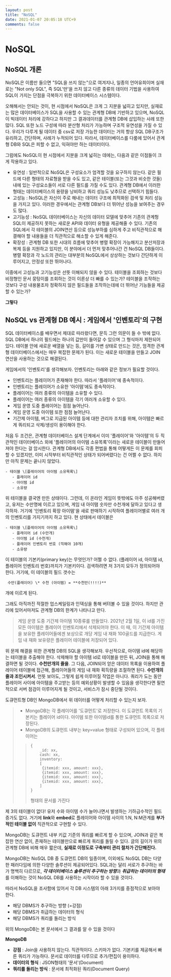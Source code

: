```yaml
---
layout: post
title: "NoSQL"
date: 2021-01-07 20:05:18 UTC+9
comments: false
---
```



# NoSQL

## NoSQL 개론
NoSQL은 이름만 들으면 "SQL을 쓰지 않는"으로 여겨지나, 일종의 언어유희이며 실재로는 "Not only SQL", 즉 SQL'만'을 쓰지 않고 다른 종류의 데이터 기법을 사용하여 SQL이 가지는 단점을 극복하기 위한 데이터베이스 시스템이다.

오해해서는 안되는 것이, 현 시점에서 NoSQL은 크게 그 지분을 넓히고 있지만, 실재로는 많은 데이터베이스가 SQL을 사용할 수 있는 관계형 DB에 기반하고 있으며, NoSQL이 빅데이터 처리에 강하다고 하지만 그 결과데이터를 관계형 DB에 삽입하는 사례 또한 많다. SQL 또한 노드 구성에 따라 분산형 처리가 가능하며 구조적 유연성을 가질 수 있다. 우리가 다루게 될 데이터 중 csv로 저장 가능한 데이터는 거의 항상 SQL DB구조가 유리하고, 간단하며, 사례가 누적되어 있다. 따라서, 데이터베이스를 다룸에 있어서 관계형 DB와 SQL은 피할 수 없고, 익혀야만 하는 데이터이다.

그럼에도 NoSQL이 현 시점에서 지분을 크게 넓히는 데에는, 다음과 같은 이점들이 크게 작용하고 있다.
 - 유연성 : 일반적으로 NoSQL은 구성요소가 엄격할 것을 요구하지 않는다. 같은 필드에 다른 형태의 자료형을 받을 수도 있고, 같은 테이블(또는 그것과 비슷한 것들) 내에 있는 구성요소들이 서로 다른 필드를 가질 수도 있다. 관계형 DB에서 이러한 형태는 데이터베이스의 용량을 낭비하고 쿼리 성능도 낮추므로 선택하기 힘들다.
 - 고성능 : NoSQL은 자신이 주로 해내는 데이터 구조에 최적화된 검색 및 처리 성능을 가지고 있다. 이러한 경우에서는 관계형 DB보다 더 뛰어난 성능을 보여주는 경우도 많다.
 - 고기능성 : NoSQL 데이터베이스는 자신의 데이터 모델에 맞추어 기존의 관계헝 SQL이 제공하지 못하는 새로운 API와 데이터 유형을 제공해줄 수 있다. 기존의 SQL에서 각 테이블의 JOIN연산 등으로 성능부하를 심하게 주고 비직관적으로 해결해야 할 내용들을 더 직관적으로 해소할 수 있게 해준다.
 - 확장성 : 관계형 DB 또한 시대의 흐름에 맞추어 병렬 확장이 가능해지고 분산저장과 복제 등을 지원하고 있지만, 이 분야에서 더 먼저 맞추어나간 건 NoSQL DB들이다. 병렬 확장과 각 노드의 관리는 대부분의 NoSQL에서 상상하는 것보다 간단하게 이루어지고, 안정성 또한 뛰어나다.

 이중에서 고성능과 고기능성은 선뜻 이해되지 않을 수 있다. 테이블을 조회하는 것보다 비정형인 문서 뭉텅이를 조회하는 것이 이론상 더 빠를 수 있는가? 테이블을 조작하는 것보다 구성 내용물조차 정확하지 않은 필드들을 조작하는데에 더 뛰어난 기능들을 제공할 수 있는가?

 **그렇다**

## NoSQL vs 관계형 DB 예시 : 게임에서 '인벤토리'의 구현

SQL 데이터베이스를 배우면서 제대로 따라왔다면, 문득 그런 의문이 들 수 밖에 없다. SQL DB에서 하나의 필드에는 하나의 값만이 들어갈 수 있으며 그 형식마저 제한되어 있다. 테이블 안에 새로운 배열을 넣는 등, 길이를 가변 상태로 만드는 것은, 엄격한 관계형 데이터베이스에서는 매우 복잡한 문제가 된다. 이는 새로운 테이블을 만들고 JOIN 연산을 사용하는 것으로 해결된다.

게임에서의 '인벤토리'를 생각해보자. 인벤토리는 아래와 같은 정보가 필요할 것이다.

- 인벤토리는 플레이어가 존재해야 한다. 따라서 '플레이어'에 종속적이다.
- 인벤토리는 플레이어가 소유한 '아이템'에도 종속적이다.
- 플레이어는 여러 종류의 아이템을 소유할 수 있다.
- 플레이어는 여러 종류의 아이템을 각기 여러개 소유할 수 있다.
- 게임 운영 도중 플레이어는 점점 늘어난다.
- 게임 운영 도중 아이템 또한 점점 늘어난다.
- 기간제 아이템, 버그로 지급된 아이템 등에 대한 관리자 조치를 위해, 아이템은 빠르게 쿼리되고 삭제/생성이 용이해야 한다.

처음 두 조건은, 관계형 데이터베이스 설계 단계에서 이미 '플레이어'와 '아이템'의 두 직관적인 데이터베이스 외에 '플레이어의 아이템 소유목록'이라는 새로운 테이블이 만들어져야 한다는 걸 암시한다. 관계형 DB에서도 각종 편법을 통해 어떻게든 이 문제를 회피할 수 있겠지만, 이미 시작부터 비직관적인 상태가 되어버렸다는 건 어쩔 수 없다. 하지만 아직 문제는 끝나지 않았다.

```
- 테이블 \[플레이어의 아이템 소유목록\]
   - 플레이어 id
   - 아이탬 id
   - 소유량
```
위 테이블을 결국엔 만든 상태이다. 그런데, 이 온라인 게임이 뜻밖에도 아주 성공해버렸고, 유저는 수만명에 이르고 있으며, 게임 내 아이탬 숫자만 수천개에 달하고 있다고 생각하자. 거기에 '인벤토리 확장 아이탬'을 새로 판매하기 시작하여 플레이어별로 여러 개의 인벤토리를 가지기까지 하고 있다. 현 상태에서 테이블은
```
- 테이블 \[플레이어의 아이템 소유목록\]
   - 플레이어 id (수만개)
   - 아이템 id (수천개)
   - 플레이어 인벤토리 번호 (끽해야 10개)
   - 소유량
```
이 테이블의 기본키(primary key)는 무엇인가? 어쩔 수 없다. (플레이어 id, 아이템 id, 플레이어 인벤토리 번호)까지가 기본키이다. 검색하려면 저 3가지 모두가 정의되어야 한다. 거기에, 이 테이블의 필드 갯수는

```
 수만(플레이어) \* 수천 (아이탬) = **수천만(!!!!)**
```

개에 이르게 된다.

그래도 아직까진 적절한 업스케일링과 인덱싱을 통해 버텨볼 수 있을 것이다. 하지만 관리에 있어서마저도 관계형 DB의 한계가 나타나고 만다.

>게임 운영 도중 기간제 아이템 10종류를 만들었다. 2021년 2월 1일, 이 id를 가진 모든 아이템은 플레이어 인벤토리에서 삭제되어야 한다. 이 때, 이 기간제 아이템을 보유한 플레이어들에겐 보상으로 개당 게임 내 재화 100골드를 지급한다. 게임 내 재화 보유량은 플레이어 테이블에 저장되어 있다.

위 문제 해결을 위한 관계형 DB의 SQL을 생각해보자. 우선적으로, 아이탬 id에 해당하는 테이블을 추출해야 한다. 삭제해야 할 아이템 id로 테이블을 만든 뒤, JOIN을 통해 해결하면 될 것이다. **수천만개의 줄을**. 그 다음, JOIN되어 얻은 데이터 목록을 이용하여 플레이어 테이블에 접근해, 플레이어들의 게임 내 재화 획득량을 조절하면 된다. **수만개의 줄과 조인시켜서**. 언뜻 보아도, 그렇게 쉽게 이루어질 작업은 아니다. 쿼리가 도는 동안 플레이어 사이에 아이템을 주고받는 등의 예외상황이 발생할 수 있음을 생각한다면 필연적으로 서버 점검이 이루어지게 될 것이고, 서비스가 잠시 중단될 것이다.

도큐먼트형 DB인 MongoDB에서 위 데이터를 어떻게 처리할 수 있는지 보자.
>- MongoDB는 각 플레이어를 '도큐먼트'로 저장한다. 이 도큐먼트 목록의 기본키는 플레이어 id이다. 아이템 또한 아이템id를 통한 도큐먼트 목록으로 저장된다.
>- MongoDB의 도큐먼트 내부는 key=value 형태로 구성되어 있으며, 각 플레이어는
>>```
>>{  
>>     _id: xx,
>>     cash: xx,
>>     inventory:
>>     [
>>      {itemid: xxx, amount: xxx},
>>      {itemid: xxx, amount: xxx},
>>      {itemid: xxx, amount: xxx},
>>      {itemid: xxx, amount: xxx},
>>     ]
>>}
>>```
>>형태의 문서를 가진다

제 3의 테이블이 없다! 유저 수와 아이템 수가 늘어나면서 발생하는 기하급수적인 필드 증가도 없다. 거기에 **link**와 **embed**로 플레이어와 아이템 사이의 1:N, N:M관계를 **부가적인 테이블 없이** 직관적으로 구현할 수 있다.

MongoDB는 도큐먼트 내부 키값 기준의 쿼리를 빠르게 할 수 있으며, JOIN과 같은 복잡한 연산 없이, 존재하는 테이블만으로 빠르게 쿼리를 돌릴 수 있다. 글의 길이가 위의 관계형 DB에 비해 매우 짧은데, **실재로 이정도로 구축부터 관리 절차가 간단해진다.**

MongoDB는 NoSQL DB 중 도큐먼트 DB의 일종이며, 이외에도 NoSQL DB는 다양한 패러다임에 의한 다양한 솔루션이 제공되어있다. SQL과는 달리 서로가 추구하는 바가 명백히 다르므로, ***각 데이터베이스 솔루션이 추구하는 방향***과 ***취급하는 데이터의 형태***를 이해하는 것이 NoSQL DB를 사용하는 시작이라 할 수 있을 것이다.

따라서 NoSQL을 조사함에 있어서 각 DB 시스템의 아래 3가지를 중점적으로 보아야 한다.

 - 해당 DBMS가 추구하는 방향 (=강점)
 - 해당 DBMS가 취급하는 데이터의 형식
 - 해당 DBMS가 쿼리를 돌리는 방식


위의 MongoDB는 본 문서에서 그 결과를 알 수 있을 것이다

**MongoDB**
 - **강점** : Join을 사용하지 않는다. 직관적이다. 스키마가 없다. 기본키를 제공해서 빠른 쿼리가 가능하다. 문서로 데이터를 다루므로 추가/편집이 용이하다.
 - **데이터의 형식** : JSON형태의 '문서'(Document)
 - **쿼리를 돌리는 방식** : 문서에 최적화된 쿼리(Document Query)